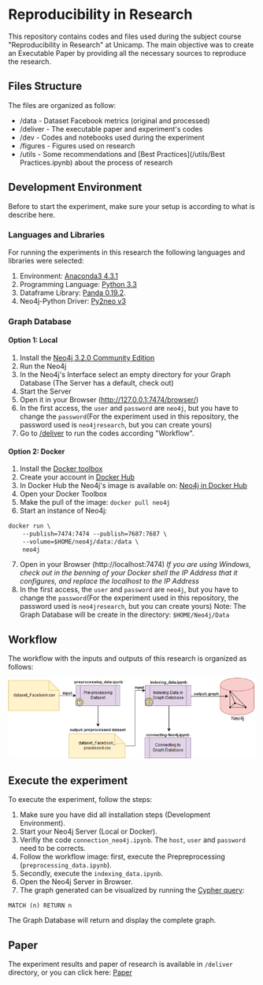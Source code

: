 # Reproducibility in Research

This repository contains codes and files used during the subject course "Reproducibility in Research" at Unicamp. The main objective was to create an Executable Paper by providing all the necessary sources to reproduce the research.

## Files Structure

The files are organized as follow:

* /data - Dataset Facebook metrics (original and processed)
* /deliver - The executable paper and experiment's codes
* /dev - Codes and notebooks used during the experiment
* /figures - Figures used on research
* /utils - Some recommendations and [Best Practices](/utils/Best Practices.ipynb) about the process of research

## Development Environment
Before to start the experiment, make sure your setup is according to what is describe here. 

### Languages and Libraries
For running the experiments in this research the following languages and libraries were selected:

1. Environment: [Anaconda3 4.3.1](https://repo.continuum.io/archive/index.html)
2. Programming Language: [Python 3.3](https://www.python.org/) 
3. Dataframe Library: [Panda 0.19.2](http://pandas.pydata.org/).
4. Neo4j-Python Driver: [Py2neo v3](http://py2neo.org/v3/)


### Graph Database

#### Option 1: Local
1. Install the [Neo4j 3.2.0 Community Edition](https://neo4j.com/download/other-releases/)
2. Run the Neo4j
3. In the Neo4j's Interface select an empty directory for your Graph Database (The Server has a default, check out) 
4. Start the Server
5. Open it in your Browser (http://127.0.0.1:7474/browser/)
6. In the first access, the ``user`` and ``password`` are ``neo4j``, but you have to change the ``password``(For the experiment used in this repository, the password used is ``neo4jresearch``, but you can create yours)
7. Go to [/deliver](/deliver) to run the codes according "Workflow".


#### Option 2: Docker
1. Install the [Docker toolbox](https://www.docker.com/products/docker-toolbox)
2. Create your account in [Docker Hub](https://hub.docker.com/)
3. In Docker Hub the Neo4j's image is available on: [Neo4j in Docker Hub](https://hub.docker.com/_/neo4j/)
4. Open your Docker Toolbox
5. Make the pull of the image: ```docker pull neo4j```
6. Start an instance of Neo4j:
```
docker run \
    --publish=7474:7474 --publish=7687:7687 \
    --volume=$HOME/neo4j/data:/data \
    neo4j
```
7. Open in your Browser (http://localhost:7474) *If you are using Windows, check out in the benning of your Docker shell the IP Address that it configures, and replace the localhost to the IP Address*
8. In the first access, the ``user`` and ``password`` are ``neo4j``, but you have to change the ``password``(For the experiment used in this repository, the password used is ``neo4jresearch``, but you can create yours)
Note: The Graph Database will be create in the directory: ``$HOME/Neo4j/Data``


## Workflow 

The workflow with the inputs and outputs of this research is organized as follows:

![Workflow Research](figures/Research.png)


## Execute the experiment

To execute the experiment, follow the steps:

1. Make sure you have did all installation steps (Development Environment). 
2. Start your Neo4j Server (Local or Docker).
3. Verifiy the code ``connection_neo4j.ipynb``. The ``host``, ``user`` and ``password`` need to be corrects. 
3. Follow the workflow image: first, execute the Prepreprocessing (``preprocessing_data.ipynb``).
4. Secondly, execute the ``indexing_data.ipynb``.
5. Open the Neo4j Server in Browser.
6. The graph generated can be visualized by running the [Cypher query](https://neo4j.com/docs/cypher-refcard/current/):

```
MATCH (n) RETURN n
```
The Graph Database will return and display the complete graph.

## Paper

The experiment results and paper of research is available in ``/deliver`` directory, or you can click here: [Paper](deliver/paper.pdf)